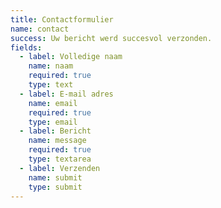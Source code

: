 ```yaml
---
title: Contactformulier
name: contact
success: Uw bericht werd succesvol verzonden.
fields:
  - label: Volledige naam
    name: naam
    required: true
    type: text
  - label: E-mail adres
    name: email
    required: true
    type: email
  - label: Bericht
    name: message
    required: true
    type: textarea
  - label: Verzenden
    name: submit
    type: submit
---
```


